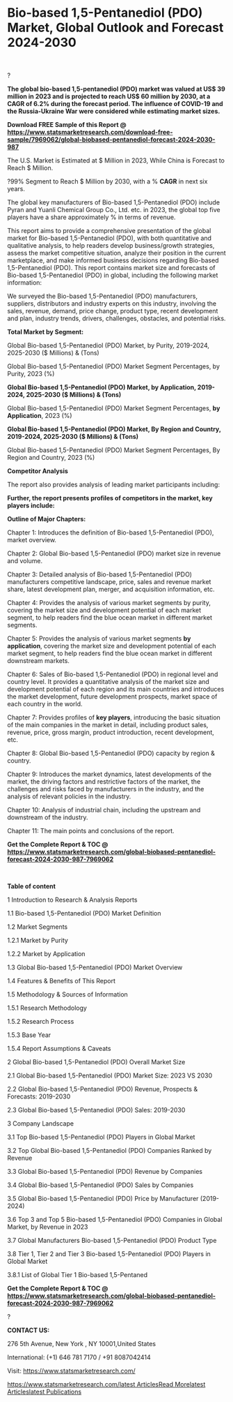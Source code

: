 <h1>Bio-based 1,5-Pentanediol (PDO) Market, Global Outlook and Forecast 2024-2030</h1><br/><p>? </p>
 
 
 
 <p><meta charset="utf-8"></p>
 
 
 
 <p dir="ltr"><b id="docs-internal-guid-a09a4202-7fff-c786-5df7-d67726b550c4">The global bio-based 1,5-pentanediol (PDO) market was valued at US$ 39 million in 2023 and is projected to reach US$ 60 million by 2030, at a <strong>CAGR</strong> of 6.2% during the forecast period. The influence of COVID-19 and the Russia-Ukraine War were considered while estimating market sizes.</b></p>
 
 
 
 <p><strong>Download FREE Sample of this Report @ <a href="https://www.statsmarketresearch.com/download-free-sample/7969062/global-biobased-pentanediol-forecast-2024-2030-987">https://www.statsmarketresearch.com/download-free-sample/7969062/global-biobased-pentanediol-forecast-2024-2030-987</a></strong></p>
 
 
 
 <p>The U.S. Market is Estimated at $ Million in 2023, While China is Forecast to Reach $ Million.</p>
 
 
 
 <p>?99% Segment to Reach $ Million by 2030, with a % <strong>CAGR</strong> in next six years.</p>
 
 
 
 <p>The global key manufacturers of Bio-based 1,5-Pentanediol (PDO) include Pyran and Yuanli Chemical Group Co., Ltd. etc. in 2023, the global top five players have a share approximately % in terms of revenue.</p>
 
 
 
 <p>This report aims to provide a comprehensive presentation of the global market for Bio-based 1,5-Pentanediol (PDO), with both quantitative and qualitative analysis, to help readers develop business/growth strategies, assess the market competitive situation, analyze their position in the current marketplace, and make informed business decisions regarding Bio-based 1,5-Pentanediol (PDO). This report contains market size and forecasts of Bio-based 1,5-Pentanediol (PDO) in global, including the following market information:</p>
 
 
 
 <p>We surveyed the Bio-based 1,5-Pentanediol (PDO) manufacturers, suppliers, distributors and industry experts on this industry, involving the sales, revenue, demand, price change, product type, recent development and plan, industry trends, drivers, challenges, obstacles, and potential risks.</p>
 
 
 
 <p><strong>Total Market by Segment:</strong></p>
 
 
 
 <p>Global Bio-based 1,5-Pentanediol (PDO) Market, by Purity, 2019-2024, 2025-2030 ($ Millions) & (Tons)</p>
 
 
 
 <p>Global Bio-based 1,5-Pentanediol (PDO) Market Segment Percentages, by Purity, 2023 (%)</p>
 
 
 
 <p><strong>Global Bio-based 1,5-Pentanediol (PDO) Market, <strong>by Application</strong>, 2019-2024, 2025-2030 ($ Millions) & (Tons)</strong></p>
 
 
 
 <p>Global Bio-based 1,5-Pentanediol (PDO) Market Segment Percentages, <strong>by Application</strong>, 2023 (%)</p>
 
 
 
 <p><strong>Global Bio-based 1,5-Pentanediol (PDO) Market, By Region and Country, 2019-2024, 2025-2030 ($ Millions) & (Tons)</strong></p>
 
 
 
 <p>Global Bio-based 1,5-Pentanediol (PDO) Market Segment Percentages, By Region and Country, 2023 (%)</p>
 
 
 
 <p><strong>Competitor Analysis</strong></p>
 
 
 
 <p>The report also provides analysis of leading market participants including:</p>
 
 
 
 <p><strong>Further, the report presents profiles of competitors in the market, <strong>key players</strong> include:</strong></p>
 
 
 
 <p><strong>Outline of Major Chapters:</strong></p>
 
 
 
 <p>Chapter 1: Introduces the definition of Bio-based 1,5-Pentanediol (PDO), market overview.</p>
 
 
 
 <p>Chapter 2: Global Bio-based 1,5-Pentanediol (PDO) market size in revenue and volume.</p>
 
 
 
 <p>Chapter 3: Detailed analysis of Bio-based 1,5-Pentanediol (PDO) manufacturers competitive landscape, price, sales and revenue market share, latest development plan, merger, and acquisition information, etc.</p>
 
 
 
 <p>Chapter 4: Provides the analysis of various market segments by purity, covering the market size and development potential of each market segment, to help readers find the blue ocean market in different market segments.</p>
 
 
 
 <p>Chapter 5: Provides the analysis of various market segments <strong>by application</strong>, covering the market size and development potential of each market segment, to help readers find the blue ocean market in different downstream markets.</p>
 
 
 
 <p>Chapter 6: Sales of Bio-based 1,5-Pentanediol (PDO) in regional level and country level. It provides a quantitative analysis of the market size and development potential of each region and its main countries and introduces the market development, future development prospects, market space of each country in the world.</p>
 
 
 
 <p>Chapter 7: Provides profiles of <strong>key players</strong>, introducing the basic situation of the main companies in the market in detail, including product sales, revenue, price, gross margin, product introduction, recent development, etc.</p>
 
 
 
 <p>Chapter 8: Global Bio-based 1,5-Pentanediol (PDO) capacity by region & country.</p>
 
 
 
 <p>Chapter 9: Introduces the market dynamics, latest developments of the market, the driving factors and restrictive factors of the market, the challenges and risks faced by manufacturers in the industry, and the analysis of relevant policies in the industry.</p>
 
 
 
 <p>Chapter 10: Analysis of industrial chain, including the upstream and downstream of the industry.</p>
 
 
 
 <p>Chapter 11: The main points and conclusions of the report.</p>
 
 
 
 <div><b>Get the Complete Report & TOC @ <a href="https://www.statsmarketresearch.com/global-biobased-pentanediol-forecast-2024-2030-987-7969062">https://www.statsmarketresearch.com/global-biobased-pentanediol-forecast-2024-2030-987-7969062</a></b></div>
 
 
 
 <p><br />
 
 <b>Table of content</b></p>
 
 
 
 <p>1 Introduction to Research & Analysis Reports<br />
 
 1.1 Bio-based 1,5-Pentanediol (PDO) Market Definition<br />
 
 1.2 Market Segments<br />
 
 1.2.1 Market by Purity<br />
 
 1.2.2 Market by Application<br />
 
 1.3 Global Bio-based 1,5-Pentanediol (PDO) Market Overview<br />
 
 1.4 Features & Benefits of This Report<br />
 
 1.5 Methodology & Sources of Information<br />
 
 1.5.1 Research Methodology<br />
 
 1.5.2 Research Process<br />
 
 1.5.3 Base Year<br />
 
 1.5.4 Report Assumptions & Caveats<br />
 
 2 Global Bio-based 1,5-Pentanediol (PDO) Overall Market Size<br />
 
 2.1 Global Bio-based 1,5-Pentanediol (PDO) Market Size: 2023 VS 2030<br />
 
 2.2 Global Bio-based 1,5-Pentanediol (PDO) Revenue, Prospects & Forecasts: 2019-2030<br />
 
 2.3 Global Bio-based 1,5-Pentanediol (PDO) Sales: 2019-2030<br />
 
 3 Company Landscape<br />
 
 3.1 Top Bio-based 1,5-Pentanediol (PDO) Players in Global Market<br />
 
 3.2 Top Global Bio-based 1,5-Pentanediol (PDO) Companies Ranked by Revenue<br />
 
 3.3 Global Bio-based 1,5-Pentanediol (PDO) Revenue by Companies<br />
 
 3.4 Global Bio-based 1,5-Pentanediol (PDO) Sales by Companies<br />
 
 3.5 Global Bio-based 1,5-Pentanediol (PDO) Price by Manufacturer (2019-2024)<br />
 
 3.6 Top 3 and Top 5 Bio-based 1,5-Pentanediol (PDO) Companies in Global Market, by Revenue in 2023<br />
 
 3.7 Global Manufacturers Bio-based 1,5-Pentanediol (PDO) Product Type<br />
 
 3.8 Tier 1, Tier 2 and Tier 3 Bio-based 1,5-Pentanediol (PDO) Players in Global Market<br />
 
 3.8.1 List of Global Tier 1 Bio-based 1,5-Pentaned</p>
 
 
 
 <div><b>Get the Complete Report & TOC @ <a href="https://www.statsmarketresearch.com/global-biobased-pentanediol-forecast-2024-2030-987-7969062">https://www.statsmarketresearch.com/global-biobased-pentanediol-forecast-2024-2030-987-7969062</a></b></div>
 
 
 
 <p>? </p>
 
 
 
 <p><b>CONTACT US:</b><br />
 
 276 5th Avenue, New York , NY 10001,United States<br />
 
 International: (+1) 646 781 7170 / +91 8087042414<br />
 
 Visit: <a href="https://www.statsmarketresearch.com/">https://www.statsmarketresearch.com/</a><br />
 
 <a href="https://gyeongbokgung.com">https://www.statsmarketresearch.com/</a><a href="https://hallyeomaritime.com">latest Articles</a><a href="https://jingwansa.com">Read More</a><a href="https://nguoiviet.jp/">latest Articles</a><a href="https://www.intelmarketresearch.com/">latest Publications</a></p>